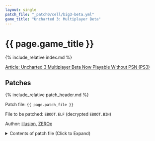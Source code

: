 ```yaml
---
layout: single
patch_file: "_patch0/cell/big3-beta.yml"
game_title: "Uncharted 3: Multiplayer Beta"
---
```


# {{ page.game_title }}

{% include_relative index.md %}

[Article: Uncharted 3 Multiplayer Beta Now Playable Without PSN (PS3)](/patches/2022/03/09/Big3-MPBeta-Lan/)

## Patches

{% include_relative patch_header.md %}

Patch file: `{{ page.patch_file }}`

File to be patched: `EBOOT.ELF` (decrypted `EBOOT.BIN`)

Author: [illusion](https://twitter.com/illusion0002), [ZEROx](https://github.com/Xcedf)

<details>
<summary>Contents of patch file (Click to Expand)</summary>

{% highlight yml %}
{% flexible_include {{ page.patch_file }} %}
{% endhighlight %}

</details>
